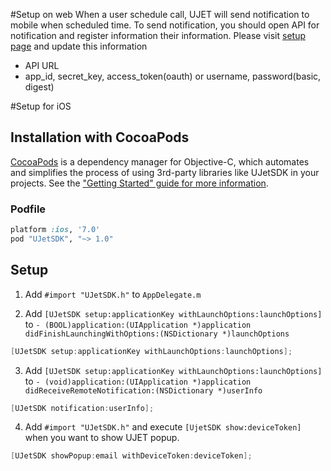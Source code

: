 #Setup on web
When a user schedule call, UJET will send notification to mobile when scheduled time. To send notification, you should open API for notification and register information their information. Please visit [setup page](http://staging.ujet.co/#/manager/company) and update this information
* API URL
* app_id, secret_key, access_token(oauth) or username, password(basic, digest)

#Setup for iOS
## Installation with CocoaPods
[CocoaPods](http://cocoapods.org) is a dependency manager for Objective-C, which automates and simplifies the process of using 3rd-party libraries like UJetSDK in your projects. See the ["Getting Started" guide for more information](https://guides.cocoapods.org/using/getting-started.html#getting-started).

### Podfile
```ruby
platform :ios, '7.0'
pod "UJetSDK", "~> 1.0"
```

## Setup
1. Add `#import "UJetSDK.h"` to `AppDelegate.m`

2. Add `[UJetSDK setup:applicationKey withLaunchOptions:launchOptions]` to `- (BOOL)application:(UIApplication *)application didFinishLaunchingWithOptions:(NSDictionary *)launchOptions`
````objective-c
[UJetSDK setup:applicationKey withLaunchOptions:launchOptions];
````

3. Add `[UJetSDK setup:applicationKey withLaunchOptions:launchOptions]` to `- (void)application:(UIApplication *)application didReceiveRemoteNotification:(NSDictionary *)userInfo`
````objective-c
[UJetSDK notification:userInfo];
````

4. Add `#import "UJetSDK.h"` and execute `[UjetSDK show:deviceToken]` when you want to show UJET popup.
````objective-c
[UJetSDK showPopup:email withDeviceToken:deviceToken];
````
